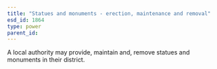 ```yaml
---
title: "Statues and monuments - erection, maintenance and removal"
esd_id: 1864
type: power
parent_id:  
---
```


A local authority may provide, maintain and, remove statues and monuments in their district.

